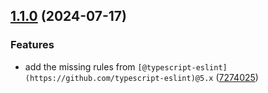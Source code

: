 ## [1.1.0](https://github.com/atomazing/eslint-config/compare/v1.0.5...v1.1.0) (2024-07-17)

### Features

- add the missing rules from `[@typescript-eslint](https://github.com/typescript-eslint)@5.x` ([7274025](https://github.com/atomazing/eslint-config/commit/72740250e8071ef1fbe92df66172579f7a40c912))
